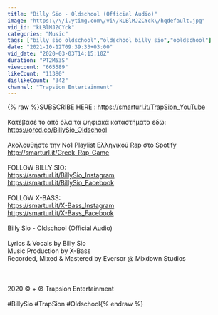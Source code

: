 ```yaml
---
title: "Billy Sio - Oldschool (Official Audio)"
image: "https:\/\/i.ytimg.com\/vi\/kLBlMJZCYck\/hqdefault.jpg"
vid_id: "kLBlMJZCYck"
categories: "Music"
tags: ["billy sio oldschool","oldschool billy sio","ooldschool"]
date: "2021-10-12T09:39:33+03:00"
vid_date: "2020-03-03T14:15:10Z"
duration: "PT2M53S"
viewcount: "665589"
likeCount: "11380"
dislikeCount: "342"
channel: "Trapsion Entertainment"
---
```

{% raw %}SUBSCRIBE HERE : <a rel="nofollow" target="blank" href="https://smarturl.it/TrapSion_YouTube">https://smarturl.it/TrapSion_YouTube</a><br /><br />Κατέβασέ το από όλα τα ψηφιακά καταστήματα εδώ:<br /><a rel="nofollow" target="blank" href="https://orcd.co/BillySio_Oldschool">https://orcd.co/BillySio_Oldschool</a><br /><br />Ακολουθήστε την No1 Playlist Ελληνικού Rap στο Spotify <br /><a rel="nofollow" target="blank" href="http://smarturl.it/Greek_Rap_Game">http://smarturl.it/Greek_Rap_Game</a><br /><br />FOLLOW BILLY SIO:<br /><a rel="nofollow" target="blank" href="https://smarturl.it/BillySio_Instagram">https://smarturl.it/BillySio_Instagram</a><br /><a rel="nofollow" target="blank" href="https://smarturl.it/BillySio_Facebook">https://smarturl.it/BillySio_Facebook</a><br /><br />FOLLOW X-BASS:<br /><a rel="nofollow" target="blank" href="https://smarturl.it/X-Bass_Instagram">https://smarturl.it/X-Bass_Instagram</a><br /><a rel="nofollow" target="blank" href="https://smarturl.it/X-Bass_Facebook">https://smarturl.it/X-Bass_Facebook</a><br /><br />Billy Sio - Oldschool (Official Audio)<br /><br />Lyrics &amp; Vocals by Billy Sio<br />Music Production by X-Bass<br />Recorded, Mixed &amp; Mastered by Eversor @ Mixdown Studios<br /><br /><br /><br />2020 © + ℗ Trapsion Entertainment<br /><br />#BillySio #TrapSion #Oldschool{% endraw %}
